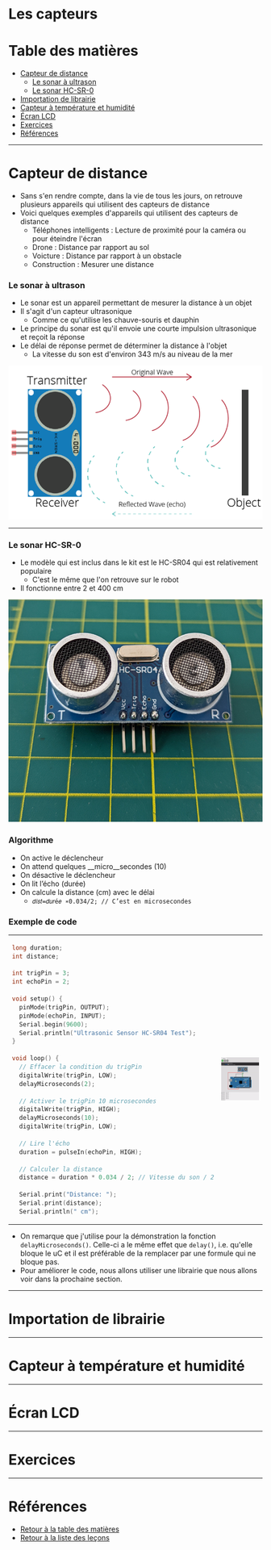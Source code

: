 # Les capteurs <!-- omit in toc -->

# Table des matières <!-- omit in toc -->
- [Capteur de distance](#capteur-de-distance)
  - [Le sonar à ultrason](#le-sonar-à-ultrason)
  - [Le sonar HC-SR-0](#le-sonar-hc-sr-0)
- [Importation de librairie](#importation-de-librairie)
- [Capteur à température et humidité](#capteur-à-température-et-humidité)
- [Écran LCD](#écran-lcd)
- [Exercices](#exercices)
- [Références](#références)

---

# Capteur de distance
- Sans s'en rendre compte, dans la vie de tous les jours, on retrouve plusieurs appareils qui utilisent des capteurs de distance
- Voici quelques exemples d'appareils qui utilisent des capteurs de distance
  - Téléphones intelligents : Lecture de proximité pour la caméra ou pour éteindre l'écran
  - Drone : Distance par rapport au sol
  - Voicture : Distance par rapport à un obstacle
  - Construction : Mesurer une distance

### Le sonar à ultrason
- Le sonar est un appareil permettant de mesurer la distance à un objet
- Il s'agit d'un capteur ultrasonique
  - Comme ce qu'utilise les chauve-souris et dauphin
- Le principe du sonar est qu'il envoie une courte impulsion ultrasonique et reçoit la réponse
- Le délai de réponse permet de déterminer la distance à l'objet
  - La vitesse du son est d'environ 343 m/s au niveau de la mer

![Alt text](img/01_sonar.png)

---

### Le sonar HC-SR-0
- Le modèle qui est inclus dans le kit est le HC-SR04 qui est relativement populaire
  - C'est le même que l'on retrouve sur le robot
- Il fonctionne entre 2 et 400 cm

![Alt text](img/02_sonar.png)

### Algorithme
- On active le déclencheur
- On attend quelques __micro__secondes (10)
- On désactive le déclencheur
- On lit l’écho (durée)
- On calcule la distance (cm) avec le délai
  - `𝑑𝑖𝑠𝑡=𝑑𝑢𝑟é𝑒 ∗0.034/2; // C’est en microsecondes`

### Exemple de code

<table><tr><td>

```cpp
long duration;
int distance;

int trigPin = 3;
int echoPin = 2;

void setup() {
  pinMode(trigPin, OUTPUT);
  pinMode(echoPin, INPUT);
  Serial.begin(9600); 
  Serial.println("Ultrasonic Sensor HC-SR04 Test");
}

void loop() {
  // Effacer la condition du trigPin
  digitalWrite(trigPin, LOW);
  delayMicroseconds(2);

  // Activer le trigPin 10 microsecondes
  digitalWrite(trigPin, HIGH);
  delayMicroseconds(10);
  digitalWrite(trigPin, LOW);

  // Lire l'écho
  duration = pulseIn(echoPin, HIGH);

  // Calculer la distance
  distance = duration * 0.034 / 2; // Vitesse du son / 2

  Serial.print("Distance: ");
  Serial.print(distance);
  Serial.println(" cm");
```

</td>
<td>

![Alt text](img/sonar_example.gif)

</td>
</tr>
</table>

- On remarque que j'utilise pour la démonstration la fonction `delayMicroseconds()`. Celle-ci a le même effet que `delay()`, i.e. qu'elle bloque le uC et il est préférable de la remplacer par une formule qui ne bloque pas.
- Pour améliorer le code, nous allons utiliser une librairie que nous allons voir dans la prochaine section.

---

# Importation de librairie


---

# Capteur à température et humidité

---

# Écran LCD

----

# Exercices

---

# Références



- [Retour à la table des matières](#table-des-matières)
- [Retour à la liste des leçons](../README.md)








